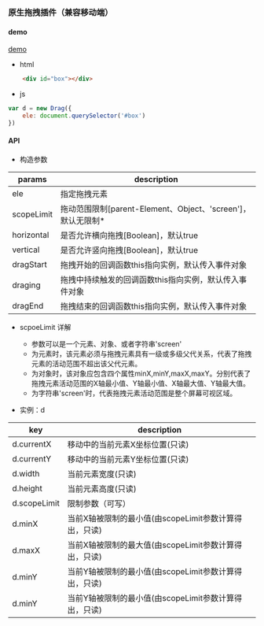 ### 原生拖拽插件（兼容移动端）

#### demo
[demo](https://wangzongxu.github.io/plugins/Drag/)
 - html
```html
    <div id="box"></div>
```
 - js
```javascript
var d = new Drag({
    ele: document.querySelector('#box')
})
```

#### API
- 构造参数

params | description
---|---
ele | 指定拖拽元素
scopeLimit | 拖动范围限制[parent-Element、Object、'screen']，默认无限制*
horizontal | 是否允许横向拖拽[Boolean]，默认true
vertical | 是否允许竖向拖拽[Boolean]，默认true
dragStart | 拖拽开始的回调函数this指向实例，默认传入事件对象
draging | 拖拽中持续触发的回调函数this指向实例，默认传入事件对象
dragEnd | 拖拽结束的回调函数this指向实例，默认传入事件对象

- scpoeLimit 详解
  - 参数可以是一个元素、对象、或者字符串'screen'
  - 为元素时，该元素必须与拖拽元素具有一级或多级父代关系，代表了拖拽元素的活动范围不超出该父代元素。
  - 为对象时，该对象应包含四个属性minX,minY,maxX,maxY。分别代表了拖拽元素活动范围的X轴最小值、Y轴最小值、X轴最大值、Y轴最大值。
  - 为字符串'screen'时，代表拖拽元素活动范围是整个屏幕可视区域。  


- 实例：d

key | description
---|---
d.currentX | 移动中的当前元素X坐标位置(只读)
d.currentY | 移动中的当前元素Y坐标位置(只读)
d.width | 当前元素宽度(只读)
d.height | 当前元素高度(只读)
d.scopeLimit | 限制参数（可写）
d.minX | 当前X轴被限制的最小值(由scopeLimit参数计算得出，只读)
d.maxX | 当前X轴被限制的最大值(由scopeLimit参数计算得出，只读)
d.minY | 当前Y轴被限制的最小值(由scopeLimit参数计算得出，只读)
d.minY | 当前Y轴被限制的最小值(由scopeLimit参数计算得出，只读)
